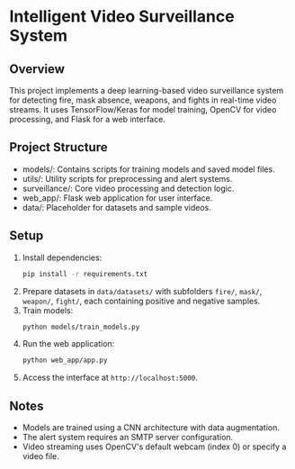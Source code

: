# Intelligent Video Surveillance System

## Overview
This project implements a deep learning-based video surveillance system for detecting fire, mask absence, weapons, and fights in real-time video streams. It uses TensorFlow/Keras for model training, OpenCV for video processing, and Flask for a web interface.

## Project Structure
- models/: Contains scripts for training models and saved model files.
- utils/: Utility scripts for preprocessing and alert systems.
- surveillance/: Core video processing and detection logic.
- web_app/: Flask web application for user interface.
- data/: Placeholder for datasets and sample videos.

## Setup
1. Install dependencies:
   ```bash
   pip install -r requirements.txt
   ```
2. Prepare datasets in `data/datasets/` with subfolders `fire/`, `mask/`, `weapon/`, `fight/`, each containing positive and negative samples.
3. Train models:
   ```bash
   python models/train_models.py
   ```
4. Run the web application:
   ```bash
   python web_app/app.py
   ```
5. Access the interface at `http://localhost:5000`.

## Notes
- Models are trained using a CNN architecture with data augmentation.
- The alert system requires an SMTP server configuration.
- Video streaming uses OpenCV's default webcam (index 0) or specify a video file.
